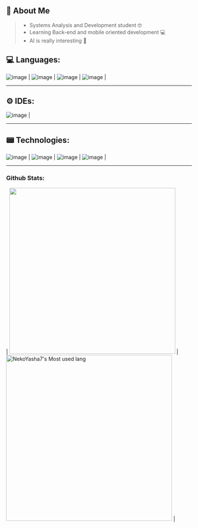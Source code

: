 ## 🔎 About Me
 > - Systems Analysis and Development student 🤓
 > - Learning Back-end and mobile oriented development 💻
 > - AI is really interesting 💎
 
## 💻 Languages:

<!-- Lenguages -->
![image](https://media.discordapp.net/attachments/980094676151459842/1088489382052364419/Picsart_23-03-23_12-23-15-844.jpg?width=150&height=20) |
![image](https://media.discordapp.net/attachments/980094676151459842/1088489451178696866/Picsart_23-03-23_12-29-25-800.jpg?width=150&height=20) |
![image](https://media.discordapp.net/attachments/980094676151459842/1088489383004471407/Picsart_23-03-23_12-24-09-278.jpg?width=150&height=20) |
![image](https://media.discordapp.net/attachments/980094676151459842/1088489383243567144/Picsart_23-03-23_12-24-31-866.jpg?width=150&height=20) |
<hr>

## ⚙ IDEs:

<!--- IDEs -->
![image](https://media.discordapp.net/attachments/980094676151459842/1088489383511986278/Picsart_23-03-23_12-25-16-149.jpg?width=150&height=20) |
<hr>

## 📟 Technologies:

<!--- Technologies -->

![image](https://media.discordapp.net/attachments/980094676151459842/1088489384019513454/Picsart_23-03-23_12-26-03-722.jpg?width=150&height=20) |
![image](https://media.discordapp.net/attachments/980094676151459842/1088489450717335702/Picsart_23-03-23_12-26-52-410.jpg?width=150&height=20) |
![image](https://media.discordapp.net/attachments/980094676151459842/1088489451451338883/Picsart_23-03-23_12-29-00-739.jpg?width=150&height=20) |
![image](https://media.discordapp.net/attachments/980094676151459842/1088489383784611961/Picsart_23-03-23_12-25-37-817.jpg?width=150&height=20) |
<hr>


### Github Stats:

| <img width="450em" src="https://github-profile-trophy.vercel.app/?username=NekoYasha7&theme=radical&row=2&column=4&margin-w=10&margin-h=15&no-bg=true)](https://github.com/ryo-ma/github-profile-trophy"> | <img  width="450em" src="https://github-readme-stats.vercel.app/api/top-langs?username=NekoYasha7&show_icons=true&locale=en&layout=compact&theme=radical" alt="NekoYasha7's Most used lang" /> |






